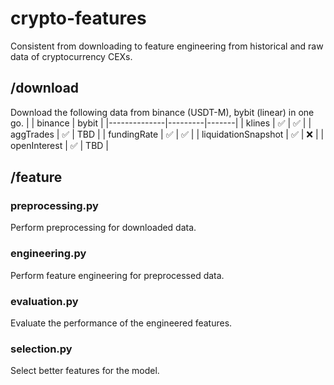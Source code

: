 # crypto-features
Consistent from downloading to feature engineering from historical and raw data of cryptocurrency CEXs.

## /download
Download the following data from binance (USDT-M), bybit (linear) in one go.
|              | binance | bybit |
|--------------|---------|-------|
| klines       |      ✅  |   ✅  |
| aggTrades |      ✅  |   TBD  |
| fundingRate  |    ✅    |   ✅  |
| liquidationSnapshot |    ✅    |  ❌  |
| openInterest |    ✅    |  TBD  |

## /feature
### preprocessing.py
Perform preprocessing for downloaded data.

### engineering.py
Perform feature engineering for preprocessed data.

### evaluation.py
Evaluate the performance of the engineered features.

### selection.py
Select better features for the model.
